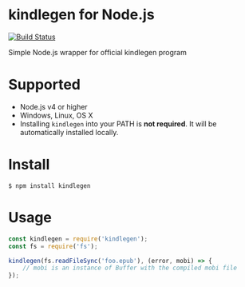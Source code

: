 kindlegen for Node.js
=====================

[![Build Status][travis-image]][travis-url]

[travis-image]: https://travis-ci.org/hakatashi/kindlegen.svg?branch=master
[travis-url]: https://travis-ci.org/hakatashi/kindlegen

Simple Node.js wrapper for official kindlegen program

# Supported

* Node.js v4 or higher
* Windows, Linux, OS X
* Installing `kindlegen` into your PATH is **not required**. It will be automatically installed locally.

# Install

```
$ npm install kindlegen
```

# Usage

```js
const kindlegen = require('kindlegen');
const fs = require('fs');

kindlegen(fs.readFileSync('foo.epub'), (error, mobi) => {
	// mobi is an instance of Buffer with the compiled mobi file
});
```
